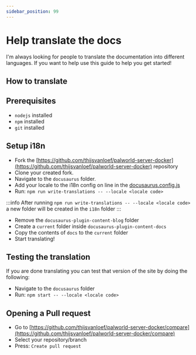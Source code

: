 ```yaml
---
sidebar_position: 99
---
```


# Help translate the docs

I'm always looking for people to translate the documentation into different languages.
If you want to help use this guide to help you get started!

## How to translate

## Prerequisites

* `nodejs` installed
* `npm` installed
* `git` installed

## Setup i18n

<!-- markdownlint-disable-next-line -->
* Fork the [https://github.com/thijsvanloef/palworld-server-docker](https://github.com/thijsvanloef/palworld-server-docker) repository
* Clone your created fork.
* Navigate to the `docusaurus` folder.<!-- markdownlint-disable-next-line -->
* Add your locale to the i18n config on line in the [docusaurus.config.js](https://github.com/thijsvanloef/palworld-server-docker/blob/main/docusaurus/docusaurus.config.js)
* Run: `npm run write-translations -- --locale <locale code>`

:::info
After running `npm run write-translations -- --locale <locale code>` a new folder will be created in the `i18n` folder
:::

* Remove the `docusaurus-plugin-content-blog` folder
* Create a `current` folder inside `docusaurus-plugin-content-docs`
* Copy the contents of `docs` to the `current` folder
* Start translating!

## Testing the translation

If you are done translating you can test that version of the site by doing the following:

* Navigate to the `docusaurus` folder
* Run: `npm start -- --locale <locale code>`

## Opening a Pull request
<!-- markdownlint-disable-next-line -->
* Go to [https://github.com/thijsvanloef/palworld-server-docker/compare](https://github.com/thijsvanloef/palworld-server-docker/compare)
* Select your repository/branch
* Press: `Create pull request`
